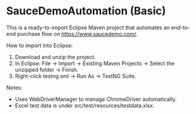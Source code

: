 SauceDemoAutomation (Basic)
===========================

This is a ready-to-import Eclipse Maven project that automates an end-to-end purchase flow on https://www.saucedemo.com/.

How to import into Eclipse:
1. Download and unzip the project.
2. In Eclipse: File -> Import -> Existing Maven Projects -> Select the unzipped folder -> Finish.
3. Right-click testng.xml -> Run As -> TestNG Suite.

Notes:
- Uses WebDriverManager to manage ChromeDriver automatically.
- Excel test data is under src/test/resources/testdata.xlsx.

